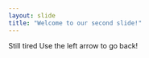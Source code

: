 ```yaml
---
layout: slide
title: "Welcome to our second slide!"
---
```

Still tired
Use the left arrow to go back!
